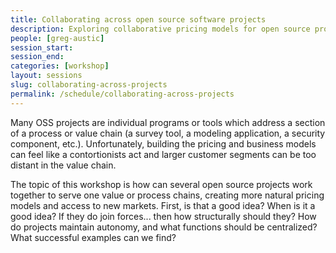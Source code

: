 ```yaml
---
title: Collaborating across open source software projects
description: Exploring collaborative pricing models for open source projects serving shared value chains
people: [greg-austic]
session_start:
session_end:
categories: [workshop]
layout: sessions
slug: collaborating-across-projects
permalink: /schedule/collaborating-across-projects
---
```


Many OSS projects are individual programs or tools which address a section of a process or value chain 
(a survey tool, a modeling application, a security component, etc.). Unfortunately, building the pricing and 
business models can feel like a contortionists act and larger customer segments can be too distant in the value 
chain.

The topic of this workshop is how can several open source projects work together to serve one value or process 
chains, creating more natural pricing models and access to new markets. First, is that a good idea? When is it a 
good idea? If they do join forces... then how structurally should they? How do projects maintain autonomy, and 
what functions should be centralized? What successful examples can we find?
